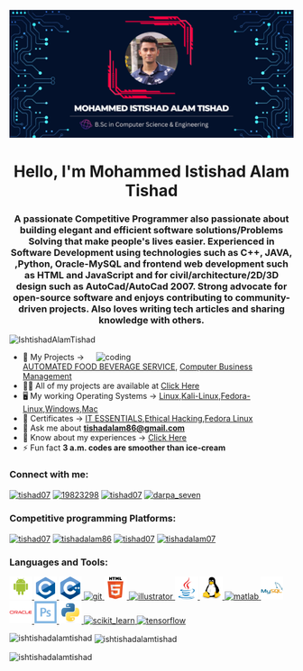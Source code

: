 
<p align="top"> <img src="https://github.com/IshtishadAlamTishad/IshtishadAlamTishad/blob/main/Src/DP.jpg" alt="IshtishadAlamTishad" /> </p>
<h1 align="center">Hello, I'm Mohammed Istishad Alam Tishad</h1>
<h3 align="center">A passionate Competitive Programmer also passionate about building elegant and efficient software solutions/Problems Solving that make people's lives easier. Experienced in Software Development using technologies such as C++, JAVA, ,Python, Oracle-MySQL and frontend web development such as HTML and JavaScript and for civil/architecture/2D/3D design such as AutoCad/AutoCad 2007. Strong advocate for open-source software and enjoys contributing to community-driven projects. Also loves writing tech articles and sharing knowledge with others.</h3>
<p align="left"> <img src="https://komarev.com/ghpvc/?username=IshtishadAlamTishad&label=Profile%20views&color=blueviolet&style=plastic" alt="IshtishadAlamTishad" /> </p>

<img align="right" alt="coding" width="350" src="https://cdn.dribbble.com/users/416610/screenshots/4801105/coding_desk_flat_vector_ui_ux_design_illustration_motion_animation_gif2.gif">

- 👯 My Projects -> [AUTOMATED FOOD BEVERAGE SERVICE](https://github.com/IshtishadAlamTishad/AUTOMATED-FOOD-BEVERAGE-SERVICE), 
[Computer Business Management](https://github.com/IshtishadAlamTishad/ComputerBusiness_Management)
- 👨‍💻 All of my projects are available at [Click Here](https://github.com/IshtishadAlamTishad)
- 🖥️ My working Operating Systems -> [Linux](Linux),[Kali-Linux](Kali-Linux),[Fedora-Linux](Fedora-Linux),[Windows](Windows),[Mac](Mac)
- 🏅 Certificates -> [IT ESSENTIALS](https://drive.google.com/file/d/1-qbO-8oO891S6kSmFWCbHBokhU0W6v6F/view?usp=sharing),[Ethical Hacking](https://drive.google.com/file/d/1EyTqrT3V348A893hEjG-OxMloCB3ygLJ/view?usp=drivesdk),[Fedora Linux](https://drive.google.com/file/d/1VOXsVBbGhWbjOuTA1hVRhEGawPIB-dkr/view?usp=drivesdk)
- 💬 Ask me about **tishadalam86@gmail.com**
- 📄 Know about my experiences -> [Click Here](https://www.linkedin.com/in/tishad07/)
- ⚡ Fun fact **3 a.m. codes are smoother than ice-cream**

<h3 align="left">Connect with me:</h3>
<p align="left">
<a href="https://linkedin.com/in/tishad07" target="blank"><img align="center" src="https://raw.githubusercontent.com/rahuldkjain/github-profile-readme-generator/master/src/images/icons/Social/linked-in-alt.svg" alt="tishad07" height="30" width="40" /></a>
<a href="https://stackoverflow.com/users/19823298" target="blank"><img align="center" src="https://raw.githubusercontent.com/rahuldkjain/github-profile-readme-generator/master/src/images/icons/Social/stack-overflow.svg" alt="19823298" height="30" width="40" /></a>
<a href="https://fb.com/tishad07" target="blank"><img align="center" src="https://raw.githubusercontent.com/rahuldkjain/github-profile-readme-generator/master/src/images/icons/Social/facebook.svg" alt="tishad07" height="30" width="40" /></a>
<a href="https://www.youtube.com/c/darpa_seven" target="blank"><img align="center" src="https://raw.githubusercontent.com/rahuldkjain/github-profile-readme-generator/master/src/images/icons/Social/youtube.svg" alt="darpa_seven" height="30" width="40" /></a>
</p>  

<h3 align="left">Competitive programming Platforms:</h3>
<p align="left">
<a href="https://codeforces.com/profile/tishad07" target="blank"><img align="center" src="https://raw.githubusercontent.com/rahuldkjain/github-profile-readme-generator/master/src/images/icons/Social/codeforces.svg" alt="tishad07" height="30" width="40" /></a>
<a href="https://www.hackerrank.com/tishadalam86?hr_r=1" target="blank"><img align="center" src="https://raw.githubusercontent.com/rahuldkjain/github-profile-readme-generator/master/src/images/icons/Social/hackerrank.svg" alt="tishadalam86" height="30" width="40" /></a>
<a href="https://www.leetcode.com/tishad07" target="blank"><img align="center" src="https://raw.githubusercontent.com/rahuldkjain/github-profile-readme-generator/master/src/images/icons/Social/leet-code.svg" alt="tishad07" height="30" width="40" /></a>
<a href="https://auth.geeksforgeeks.org/user/tishadalam07" target="blank"><img align="center" src="https://raw.githubusercontent.com/rahuldkjain/github-profile-readme-generator/master/src/images/icons/Social/geeks-for-geeks.svg" alt="tishadalam07" height="30" width="40" /></a>
</p>

<h3 align="left">Languages and Tools:</h3>
<p align="left"> <a href="https://developer.android.com" target="_blank" rel="noreferrer"> <img src="https://raw.githubusercontent.com/devicons/devicon/master/icons/android/android-original-wordmark.svg" alt="android" width="40" height="40"/> </a> <a href="https://www.cprogramming.com/" target="_blank" rel="noreferrer"> <img src="https://raw.githubusercontent.com/devicons/devicon/master/icons/c/c-original.svg" alt="c" width="40" height="40"/> </a> <a href="https://www.w3schools.com/cpp/" target="_blank" rel="noreferrer"> <img src="https://raw.githubusercontent.com/devicons/devicon/master/icons/cplusplus/cplusplus-original.svg" alt="cplusplus" width="40" height="40"/> </a> <a href="https://git-scm.com/" target="_blank" rel="noreferrer"> <img src="https://www.vectorlogo.zone/logos/git-scm/git-scm-icon.svg" alt="git" width="40" height="40"/> </a> <a href="https://www.w3.org/html/" target="_blank" rel="noreferrer"> <img src="https://raw.githubusercontent.com/devicons/devicon/master/icons/html5/html5-original-wordmark.svg" alt="html5" width="40" height="40"/> </a> <a href="https://www.adobe.com/in/products/illustrator.html" target="_blank" rel="noreferrer"> <img src="https://www.vectorlogo.zone/logos/adobe_illustrator/adobe_illustrator-icon.svg" alt="illustrator" width="40" height="40"/> </a> <a href="https://www.java.com" target="_blank" rel="noreferrer"> <img src="https://raw.githubusercontent.com/devicons/devicon/master/icons/java/java-original.svg" alt="java" width="40" height="40"/> </a> <a href="https://www.linux.org/" target="_blank" rel="noreferrer"> <img src="https://raw.githubusercontent.com/devicons/devicon/master/icons/linux/linux-original.svg" alt="linux" width="40" height="40"/> </a> <a href="https://www.mathworks.com/" target="_blank" rel="noreferrer"> <img src="https://upload.wikimedia.org/wikipedia/commons/2/21/Matlab_Logo.png" alt="matlab" width="40" height="40"/> </a> <a href="https://www.mysql.com/" target="_blank" rel="noreferrer"> <img src="https://raw.githubusercontent.com/devicons/devicon/master/icons/mysql/mysql-original-wordmark.svg" alt="mysql" width="40" height="40"/> </a> <a href="https://www.oracle.com/" target="_blank" rel="noreferrer"> <img src="https://raw.githubusercontent.com/devicons/devicon/master/icons/oracle/oracle-original.svg" alt="oracle" width="40" height="40"/> </a> <a href="https://www.photoshop.com/en" target="_blank" rel="noreferrer"> <img src="https://raw.githubusercontent.com/devicons/devicon/master/icons/photoshop/photoshop-line.svg" alt="photoshop" width="40" height="40"/> </a> <a href="https://www.python.org" target="_blank" rel="noreferrer"> <img src="https://raw.githubusercontent.com/devicons/devicon/master/icons/python/python-original.svg" alt="python" width="40" height="40"/> </a> <a href="https://scikit-learn.org/" target="_blank" rel="noreferrer"> <img src="https://upload.wikimedia.org/wikipedia/commons/0/05/Scikit_learn_logo_small.svg" alt="scikit_learn" width="40" height="40"/> </a> <a href="https://www.tensorflow.org" target="_blank" rel="noreferrer"> <img src="https://www.vectorlogo.zone/logos/tensorflow/tensorflow-icon.svg" alt="tensorflow" width="40" height="40"/> </a> </p>

<p><img align="left" src="https://github-readme-stats-ishtishadalamtishad.vercel.app/api/top-langs?username=ishtishadalamtishad&show_icons=true&locale=en&layout=compact&theme=dracula" alt="ishtishadalamtishad" /></p>
<p>&nbsp;<img align="center" src="https://github-readme-stats-ishtishadalamtishad.vercel.app/api?username=ishtishadalamtishad&show_icons=true&locale=en&theme=radical" alt="ishtishadalamtishad" /></p>
<p><img align="center" src="https://github-readme-streak-stats.herokuapp.com/?user=ishtishadalamtishad&theme=radical" alt="ishtishadalamtishad" /></p>
